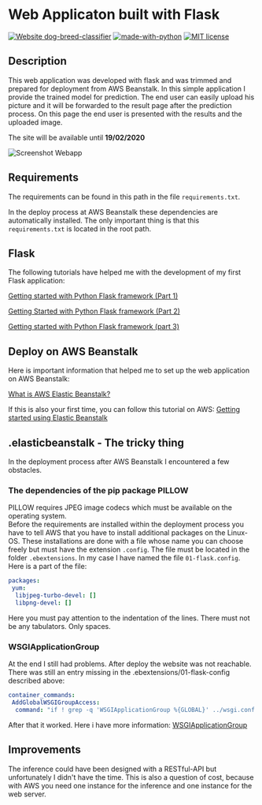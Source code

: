 # Web Applicaton built with Flask

[![Website dog-breed-classifier](https://img.shields.io/website-up-down-green-red/http/shields.io.svg?style=flat-square&logo=appveyor)](http://dog-breed-classifier.us-east-1.elasticbeanstalk.com/index)
[![made-with-python](https://img.shields.io/badge/Made%20with-Python-1f425f.svg?style=flat-square&logo=appveyor)](https://www.python.org/)
[![MIT license](https://img.shields.io/badge/License-MIT-blue.svg?style=flat-square&logo=appveyor)](https://lbesson.mit-license.org/)

## Description

This web application was developed with flask and was trimmed and prepared for deployment from AWS Beanstalk.
In this simple application I provide the trained model for prediction. The end user can easily upload his picture and it will be forwarded to the result page after the prediction process. On this page the end user is presented with the results and the uploaded image.

The site will be available until __19/02/2020__

![Screenshot Webapp](https://user-images.githubusercontent.com/32474126/74352894-72e32a00-4db9-11ea-8f9d-fd0261802ad9.png)

## Requirements

The requirements can be found in this path in the file `requirements.txt`.

In the deploy process at AWS Beanstalk these dependencies are automatically installed.
The only important thing is that this `requirements.txt` is located in the root path.

## Flask

The following tutorials have helped me with the development of my first Flask application:

[Getting started with Python Flask framework (Part 1)](https://medium.com/techkylabs/getting-started-with-python-flask-framework-part-1-a4931ce0ea13)

[Getting Started with Python Flask framework (Part 2)](https://medium.com/techkylabs/getting-started-with-python-flask-framework-part-2-5838ddc5d9a7)

[Getting started with Python Flask framework (part 3)](https://medium.com/techkylabs/getting-started-with-python-flask-framework-part-3-1f0e355c9be5)

## Deploy on AWS Beanstalk

Here is important information that helped me to set up the web application on AWS Beanstalk:

[What is AWS Elastic Beanstalk?](https://docs.aws.amazon.com/elasticbeanstalk/latest/dg/Welcome.html)

If this is also your first time, you can follow this tutorial on AWS:
[Getting started using Elastic Beanstalk](https://docs.aws.amazon.com/elasticbeanstalk/latest/dg/GettingStarted.html)

## .elasticbeanstalk - The tricky thing

In the deployment process after AWS Beanstalk I encountered a few obstacles.

### The dependencies of the pip package PILLOW

PILLOW requires JPEG image codecs which must be available on the operating system.  
Before the requirements are installed within the deployment process you have to tell AWS that you have to install additional packages on the Linux-OS. These installations are done with a file whose name you can choose freely but must have the extension `.config`. The file must be located in the folder `.ebextensions`. In my case I have named the file `01-flask.config`.  
Here is a part of the file:

```yaml
packages:
 yum:
  libjpeg-turbo-devel: []
  libpng-devel: []
```

Here you must pay attention to the indentation of the lines. There must not be any tabulators. Only spaces.

### WSGIApplicationGroup

At the end I still had problems. After deploy the website was not reachable. There was still an entry missing in the .ebextensions/01-flask-config described above:

```yaml
container_commands:
 AddGlobalWSGIGroupAccess:
  command: "if ! grep -q 'WSGIApplicationGroup %{GLOBAL}' ../wsgi.conf ; then echo 'WSGIApplicationGroup %{GLOBAL}' >> ../wsgi.conf; fi;"
```

After that it worked.
Here i have more information:
[WSGIApplicationGroup](https://modwsgi.readthedocs.io/en/develop/configuration-directives/WSGIApplicationGroup.html)

## Improvements

The inference could have been designed with a RESTful-API but unfortunately I didn't have the time. This is also a question of cost, because with AWS you need one instance for the inference and one instance for the web server.

